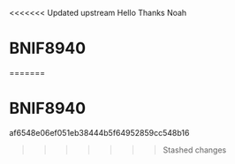 <<<<<<< Updated upstream
Hello 
Thanks Noah
# BNIF8940
=======
# BNIF8940
af6548e06ef051eb38444b5f64952859cc548b16
>>>>>>> Stashed changes

